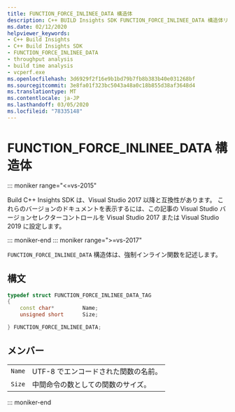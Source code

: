 ```yaml
---
title: FUNCTION_FORCE_INLINEE_DATA 構造体
description: C++ BUILD Insights SDK FUNCTION_FORCE_INLINEE_DATA 構造体リファレンス。
ms.date: 02/12/2020
helpviewer_keywords:
- C++ Build Insights
- C++ Build Insights SDK
- FUNCTION_FORCE_INLINEE_DATA
- throughput analysis
- build time analysis
- vcperf.exe
ms.openlocfilehash: 3d6929f2f16e9b1bd79b7fb8b383b40e031268bf
ms.sourcegitcommit: 3e8fa01f323bc5043a48a0c18b855d38af3648d4
ms.translationtype: MT
ms.contentlocale: ja-JP
ms.lasthandoff: 03/05/2020
ms.locfileid: "78335148"
---
```

# <a name="function_force_inlinee_data-structure"></a>FUNCTION_FORCE_INLINEE_DATA 構造体

::: moniker range="<=vs-2015"

Build C++ Insights SDK は、Visual Studio 2017 以降と互換性があります。 これらのバージョンのドキュメントを表示するには、この記事の Visual Studio バージョンセレクターコントロールを Visual Studio 2017 または Visual Studio 2019 に設定します。

::: moniker-end
::: moniker range=">=vs-2017"

`FUNCTION_FORCE_INLINEE_DATA` 構造体は、強制インライン関数を記述します。

## <a name="syntax"></a>構文

```cpp
typedef struct FUNCTION_FORCE_INLINEE_DATA_TAG
{
    const char*         Name;
    unsigned short      Size;

} FUNCTION_FORCE_INLINEE_DATA;
```

## <a name="members"></a>メンバー

|  |  |
|--|--|
| `Name` | UTF-8 でエンコードされた関数の名前。 |
| `Size` | 中間命令の数としての関数のサイズ。 |

::: moniker-end
